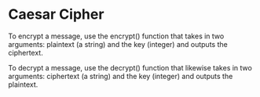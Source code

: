 # Caesar Cipher

To encrypt a message, use the encrypt() function that takes in two arguments: plaintext (a string) and the key (integer) and outputs the ciphertext.

To decrypt a message, use the decrypt() function that likewise takes in two arguments: ciphertext (a string) and the key (integer) and outputs the plaintext.

